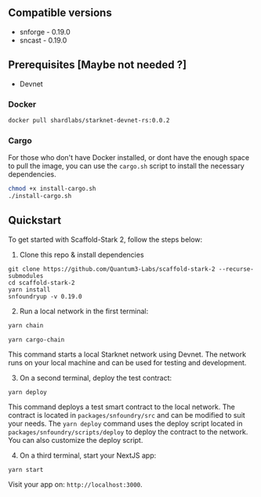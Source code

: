 ## Compatible versions

- snforge - 0.19.0
- sncast - 0.19.0

## Prerequisites [Maybe not needed ?]

- Devnet 
### Docker
```bash
docker pull shardlabs/starknet-devnet-rs:0.0.2
```
### Cargo
For those who don't have Docker installed, or dont have the enough space to pull the image, you can use the `cargo.sh` script to install the necessary dependencies.
```bash
chmod +x install-cargo.sh
./install-cargo.sh
```


## Quickstart

To get started with Scaffold-Stark 2, follow the steps below:

1. Clone this repo & install dependencies

```
git clone https://github.com/Quantum3-Labs/scaffold-stark-2 --recurse-submodules
cd scaffold-stark-2
yarn install
snfoundryup -v 0.19.0
```

2. Run a local network in the first terminal:

```bash
yarn chain
```
```bash
yarn cargo-chain
```


This command starts a local Starknet network using Devnet. The network runs on your local machine and can be used for testing and development.

3. On a second terminal, deploy the test contract:

```
yarn deploy
```

This command deploys a test smart contract to the local network. The contract is located in `packages/snfoundry/src` and can be modified to suit your needs. The `yarn deploy` command uses the deploy script located in `packages/snfoundry/scripts/deploy` to deploy the contract to the network. You can also customize the deploy script.

4. On a third terminal, start your NextJS app:

```
yarn start
```

Visit your app on: `http://localhost:3000`.
